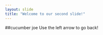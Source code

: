 ```yaml
---
layout: slide
title: "Welcome to our second slide!"
---
```

##cucumber joe
Use the left arrow to go back!
